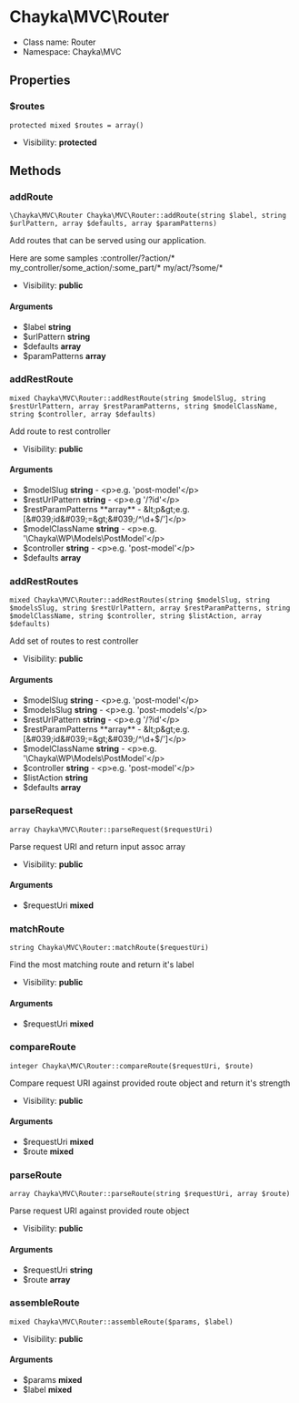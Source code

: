 Chayka\MVC\Router
===============






* Class name: Router
* Namespace: Chayka\MVC





Properties
----------


### $routes

    protected mixed $routes = array()





* Visibility: **protected**


Methods
-------


### addRoute

    \Chayka\MVC\Router Chayka\MVC\Router::addRoute(string $label, string $urlPattern, array $defaults, array $paramPatterns)

Add routes that can be served using our application.

Here are some samples
:controller/?action/*
my_controller/some_action/:some_part/*
my/act/?some/*

* Visibility: **public**


#### Arguments
* $label **string**
* $urlPattern **string**
* $defaults **array**
* $paramPatterns **array**



### addRestRoute

    mixed Chayka\MVC\Router::addRestRoute(string $modelSlug, string $restUrlPattern, array $restParamPatterns, string $modelClassName, string $controller, array $defaults)

Add route to rest controller



* Visibility: **public**


#### Arguments
* $modelSlug **string** - &lt;p&gt;e.g. &#039;post-model&#039;&lt;/p&gt;
* $restUrlPattern **string** - &lt;p&gt;e.g &#039;/?id&#039;&lt;/p&gt;
* $restParamPatterns **array** - &lt;p&gt;e.g. [&#039;id&#039;=&gt;&#039;/^\d+$/&#039;]&lt;/p&gt;
* $modelClassName **string** - &lt;p&gt;e.g. &#039;\Chayka\WP\Models\PostModel&#039;&lt;/p&gt;
* $controller **string** - &lt;p&gt;e.g. &#039;post-model&#039;&lt;/p&gt;
* $defaults **array**



### addRestRoutes

    mixed Chayka\MVC\Router::addRestRoutes(string $modelSlug, string $modelsSlug, string $restUrlPattern, array $restParamPatterns, string $modelClassName, string $controller, string $listAction, array $defaults)

Add set of routes to rest controller



* Visibility: **public**


#### Arguments
* $modelSlug **string** - &lt;p&gt;e.g. &#039;post-model&#039;&lt;/p&gt;
* $modelsSlug **string** - &lt;p&gt;e.g. &#039;post-models&#039;&lt;/p&gt;
* $restUrlPattern **string** - &lt;p&gt;e.g &#039;/?id&#039;&lt;/p&gt;
* $restParamPatterns **array** - &lt;p&gt;e.g. [&#039;id&#039;=&gt;&#039;/^\d+$/&#039;]&lt;/p&gt;
* $modelClassName **string** - &lt;p&gt;e.g. &#039;\Chayka\WP\Models\PostModel&#039;&lt;/p&gt;
* $controller **string** - &lt;p&gt;e.g. &#039;post-model&#039;&lt;/p&gt;
* $listAction **string**
* $defaults **array**



### parseRequest

    array Chayka\MVC\Router::parseRequest($requestUri)

Parse request URI and return input assoc array



* Visibility: **public**


#### Arguments
* $requestUri **mixed**



### matchRoute

    string Chayka\MVC\Router::matchRoute($requestUri)

Find the most matching route and return it's label



* Visibility: **public**


#### Arguments
* $requestUri **mixed**



### compareRoute

    integer Chayka\MVC\Router::compareRoute($requestUri, $route)

Compare request URI against provided route object and return it's strength



* Visibility: **public**


#### Arguments
* $requestUri **mixed**
* $route **mixed**



### parseRoute

    array Chayka\MVC\Router::parseRoute(string $requestUri, array $route)

Parse request URI against provided route object



* Visibility: **public**


#### Arguments
* $requestUri **string**
* $route **array**



### assembleRoute

    mixed Chayka\MVC\Router::assembleRoute($params, $label)





* Visibility: **public**


#### Arguments
* $params **mixed**
* $label **mixed**


